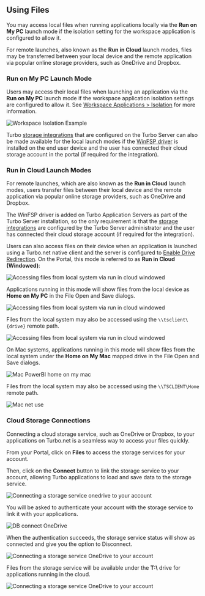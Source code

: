 ## Using Files

You may access local files when running applications locally via the **Run on My PC** launch mode if the isolation setting for the workspace application is configured to allow it.

For remote launches, also known as the **Run in Cloud** launch modes, files may be transferred between your local device and the remote application via popular online storage providers, such as OneDrive and Dropbox.

### Run on My PC Launch Mode

Users may access their local files when launching an application via the **Run on My PC** launch mode if the workspace application isolation settings are configured to allow it. See [Workspace Applications > Isolation](../../server/administration/workspaces.html#workspace-applications) for more information.

![Workspace Isolation Example](../../images/Workspace_Isolation_Example.png)

Turbo [storage integrations](../../server/administration/storage.html) that are configured on the Turbo Server can also be made available for the local launch modes if the [WinFSP driver](../../server/cloud-storage/end-user.html#access-from-local-launches) is installed on the end user device and the user has connected their cloud storage account in the portal (if required for the integration).

### Run in Cloud Launch Modes

For remote launches, which are also known as the **Run in Cloud** launch modes, users transfer files between their local device and the remote application via popular online storage providers, such as OneDrive and Dropbox.

The WinFSP driver is added on Turbo Application Servers as part of the Turbo Server installation, so the only requirement is that the [storage integrations](../../server/administration/storage.html) are configured by the Turbo Server administrator and the user has connected their cloud storage account (if required for the integration).

Users can also access files on their device when an application is launched using a Turbo.net native client and the server is configured to [Enable Drive Redirection](../../server/administration/general.html#streaming). On the Portal, this mode is referred to as **Run in Cloud (Windowed)**:

![Accessing files from local system via run in cloud windowed](../../images/accessing-files-from-local-system-via-run-in-cloud-windowed-1.png)

Applications running in this mode will show files from the local device as **Home on My PC** in the File Open and Save dialogs.

![Accessing files from local system via run in cloud windowed](../../images/accessing-files-from-local-system-via-run-in-cloud-windowed-2.png)

Files from the local system may also be accessed using the `\\tsclient\{drive}` remote path.

![Accessing files from local system via run in cloud windowed](../../images/accessing-files-from-local-system-via-run-in-cloud-windowed-2-bg.png)

On Mac systems, applications running in this mode will show files from the local system under the **Home on My Mac** mapped drive in the File Open and Save dialogs.

![Mac PowerBI home on my mac](../../images/mac-power-bi-home-on-my-mac.png)

Files from the local system may also be accessed using the `\\TSCLIENT\Home` remote path.

![Mac net use](../../images/mac-net-use.png)

### Cloud Storage Connections

Connecting a cloud storage service, such as OneDrive or Dropbox, to your applications on Turbo.net is a seamless way to access your files quickly.

From your Portal, click on **Files** to access the storage services for your account.

Then, click on the **Connect** button to link the storage service to your account, allowing Turbo applications to load and save data to the storage service.

![Connecting a storage service onedrive to your account](../../images/connecting-a-storage-service-onedrive-to-your-account-1.png)

You will be asked to authenticate your account with the storage service to link it with your applications.

![DB connect OneDrive](../../images/db-connect-onedrive-2.png)

When the authentication succeeds, the storage service status will show as connected and give you the option to Disconnect.

![Connecting a storage service OneDrive to your account](../../images/connecting-a-storage-service-onedrive-to-your-account-3.png)

Files from the storage service will be available under the **T:\\** drive for applications running in the cloud.

![Connecting a storage service OneDrive to your account](../../images/connecting-a-storage-service-onedrive-to-your-account-4.png)
